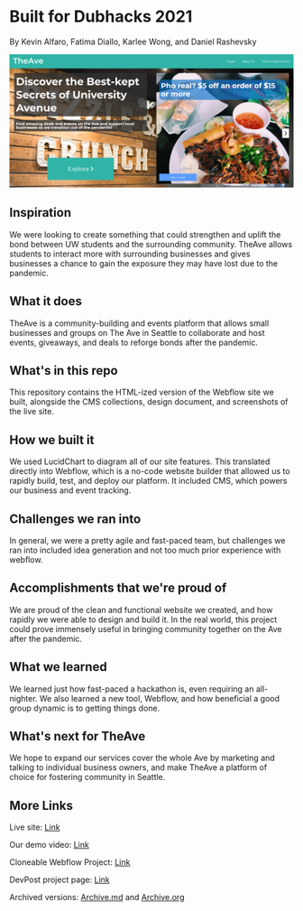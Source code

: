 # Built for Dubhacks 2021

By Kevin Alfaro, Fatima Diallo, Karlee Wong, and Daniel Rashevsky

![Home page](Screenshots/Screenshot1.png)

## Inspiration

We were looking to create something that could strengthen and uplift the bond between UW students and the surrounding community. TheAve allows students to interact more with surrounding businesses and gives businesses a chance to gain the exposure they may have lost due to the pandemic.

## What it does

TheAve is a community-building and events platform that allows small businesses and groups on The Ave in Seattle to collaborate and host events, giveaways, and deals to reforge bonds after the pandemic.

## What's in this repo

This repository contains the HTML-ized version of the Webflow site we built, alongside the CMS collections, design document, and screenshots of the live site.

## How we built it

We used LucidChart to diagram all of our site features. This translated directly into Webflow, which is a no-code website builder that allowed us to rapidly build, test, and deploy our platform. It included CMS, which powers our business and event tracking.

## Challenges we ran into

In general, we were a pretty agile and fast-paced team, but challenges we ran into included idea generation and not too much prior experience with webflow.

## Accomplishments that we're proud of

We are proud of the clean and functional website we created, and how rapidly we were able to design and build it. In the real world, this project could prove immensely useful in bringing community together on the Ave after the pandemic. 

## What we learned

We learned just how fast-paced a hackathon is, even requiring an all-nighter. We also learned a new tool, Webflow, and how beneficial a good group dynamic is to getting things done.

## What's next for TheAve

We hope to expand our services cover the whole Ave by marketing and talking to individual business owners, and make TheAve a platform of choice for fostering community in Seattle.

## More Links

Live site: [Link](https://theave-uw.webflow.io/)

Our demo video: [Link](https://www.youtube.com/watch?v=ftMBo4VZpsQ)

Cloneable Webflow Project: [Link](https://webflow.com/website/TheAve-Platform)

DevPost project page: [Link](https://devpost.com/software/theave)

Archived versions: [Archive.md](https://archive.md/584yV) and [Archive.org](https://web.archive.org/web/20211025000256/http://theave-uw.webflow.io/)
